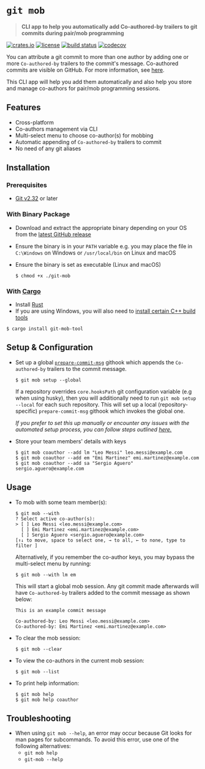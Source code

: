 # `git mob`

> **CLI app to help you automatically add Co-authored-by trailers to git commits during pair/mob programming**

[![crates.io](https://img.shields.io/crates/v/git-mob-tool?style=round)](https://crates.io/crates/git-mob-tool)
[![license](https://img.shields.io/badge/license-MIT-blue?style=round)](LICENSE)
[![build status](https://github.com/mubashwer/git-mob/actions/workflows/build.yml/badge.svg)](https://github.com/Mubashwer/git-mob/actions/workflows/build.yml)
[![codecov](https://codecov.io/gh/Mubashwer/git-mob/branch/main/graph/badge.svg?token=R522R7NZH4)](https://codecov.io/gh/Mubashwer/git-mob)

You can attribute a git commit to more than one author by adding one or more `Co-authored-by` trailers to the commit's message. Co-authored commits are visible on GitHub. For more information, see [here](https://docs.github.com/en/pull-requests/committing-changes-to-your-project/creating-and-editing-commits/creating-a-commit-with-multiple-authors).

This CLI app will help you add them automatically and also help you store and manage co-authors for pair/mob programming sessions.

## Features

- Cross-platform
- Co-authors management via CLI
- Multi-select menu to choose co-author(s) for mobbing
- Automatic appending of `Co-authored-by` trailers to commit
- No need of any git aliases

## Installation

### Prerequisites

- [Git v2.32](https://git-scm.com/book/en/v2/Getting-Started-Installing-Git) or later

### With Binary Package

- Download and extract the appropriate binary depending on your OS from the [latest GitHub release](https://github.com/Mubashwer/git-mob/releases/latest)
- Ensure the binary is in your `PATH` variable e.g. you may place the file in `C:\Windows` on Windows or `/usr/local/bin` on Linux and macOS
- Ensure the binary is set as executable (Linux and macOS)

  ```console
  $ chmod +x ./git-mob
  ```

### With [Cargo](https://crates.io/crates/git-mob-tool)

- Install [Rust](https://www.rust-lang.org/tools/install)
- If you are using Windows, you will also need to [install certain C++ build tools](https://learn.microsoft.com/en-us/windows/dev-environment/rust/setup#install-visual-studio-recommended-or-the-microsoft-c-build-tools)

```console
$ cargo install git-mob-tool
```

## Setup & Configuration

- Set up a global [`prepare-commit-msg`](https://git-scm.com/docs/githooks#_prepare_commit_msg) githook which appends the `Co-authored-by` trailers to the commit message.

  ```console
  $ git mob setup --global
  ```

  If a repository overrides `core.hooksPath` git configuration variable (e.g when using husky), then you will additionally need to run `git mob setup --local` for each such repository. This will set up a local (repository-specific) `prepare-commit-msg` githook which invokes the global one.

  _If you prefer to set this up manually or encounter any issues with the automated setup process, you can follow steps outlined [here.](./docs/manual_setup.md)_

- Store your team members' details with keys

  ```console
  $ git mob coauthor --add lm "Leo Messi" leo.messi@example.com
  $ git mob coauthor --add em "Emi Martinez" emi.martinez@example.com
  $ git mob coauthor --add sa "Sergio Aguero" sergio.aguero@example.com
  ```

## Usage

- To mob with some team member(s):

  ```console
  $ git mob --with
  ? Select active co-author(s):
  > [ ] Leo Messi <leo.messi@example.com>
    [ ] Emi Martinez <emi.martinez@example.com>
    [ ] Sergio Aguero <sergio.aguero@example.com>
  [↑↓ to move, space to select one, → to all, ← to none, type to filter ]
  ```

  Alternatively, if you remember the co-author keys, you may bypass the multi-select menu by running:

  ```console
  $ git mob --with lm em
  ```

  This will start a global mob session. Any git commit made afterwards will have `Co-authored-by` trailers added to the commit message as shown below:

  ```text
  This is an example commit message

  Co-authored-by: Leo Messi <leo.messi@example.com>
  Co-authored-by: Emi Martinez <emi.martinez@example.com>
  ```

- To clear the mob session:

  ```console
  $ git mob --clear
  ```

- To view the co-authors in the current mob session:

  ```console
  $ git mob --list
  ```

- To print help information:

  ```console
  $ git mob help
  $ git mob help coauthor
  ```

## Troubleshooting

- When using `git mob --help`, an error may occur because Git looks for man pages for subcommands. To avoid this error, use one of the following alternatives:
  - `git mob help`
  - `git-mob --help`
